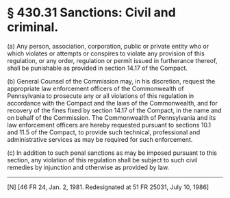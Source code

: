 # § 430.31   Sanctions: Civil and criminal.

(a) Any person, association, corporation, public or private entity who or which violates or attempts or conspires to violate any provision of this regulation, or any order, regulation or permit issued in furtherance thereof, shall be punishable as provided in section 14.17 of the Compact.


(b) General Counsel of the Commission may, in his discretion, request the appropriate law enforcement officers of the Commonwealth of Pennsylvania to prosecute any or all violations of this regulation in accordance with the Compact and the laws of the Commonwealth, and for recovery of the fines fixed by section 14.17 of the Compact, in the name and on behalf of the Commission. The Commonwealth of Pennsylvania and its law enforcement officers are hereby requested pursuant to sections 10.1 and 11.5 of the Compact, to provide such technical, professional and administrative services as may be required for such enforcement.


(c) In addition to such penal sanctions as may be imposed pursuant to this section, any violation of this regulation shall be subject to such civil remedies by injunction and otherwise as provided by law.



---

[N] [46 FR 24, Jan. 2, 1981. Redesignated at 51 FR 25031, July 10, 1986] 




